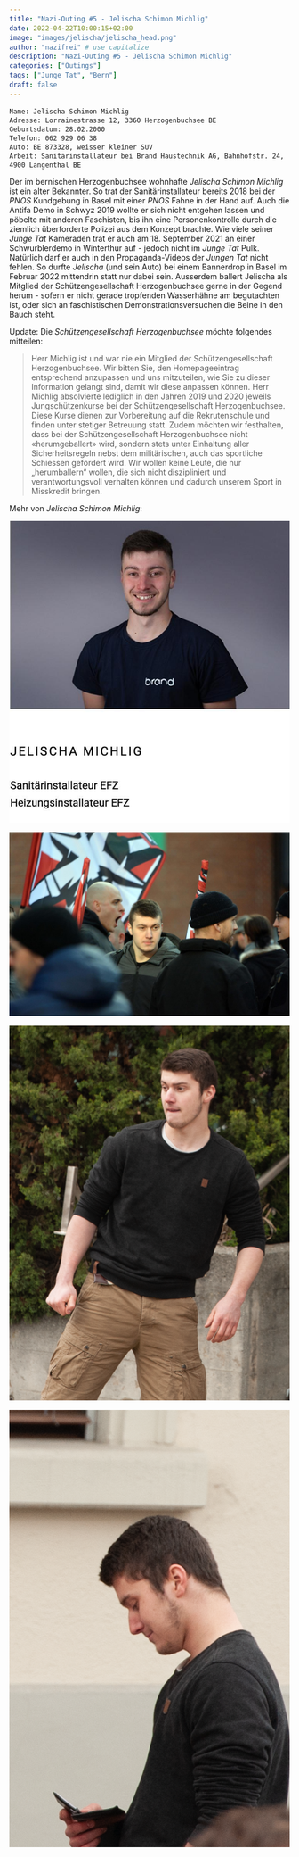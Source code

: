 ```yaml
---
title: "Nazi-Outing #5 - Jelischa Schimon Michlig"
date: 2022-04-22T10:00:15+02:00
image: "images/jelischa/jelischa_head.png"
author: "nazifrei" # use capitalize
description: "Nazi-Outing #5 - Jelischa Schimon Michlig"
categories: ["Outings"]
tags: ["Junge Tat", "Bern"]
draft: false
---
```


```
Name: Jelischa Schimon Michlig
Adresse: Lorrainestrasse 12, 3360 Herzogenbuchsee BE
Geburtsdatum: 28.02.2000
Telefon: 062 929 06 38
Auto: BE 873328, weisser kleiner SUV
Arbeit: Sanitärinstallateur bei Brand Haustechnik AG, Bahnhofstr. 24, 4900 Langenthal BE
```

Der im bernischen Herzogenbuchsee wohnhafte _Jelischa Schimon Michlig_ ist ein alter Bekannter. So trat der Sanitärinstallateur bereits 2018 bei der _PNOS_ Kundgebung in Basel mit einer _PNOS_ Fahne in der Hand auf. Auch die Antifa Demo in Schwyz 2019 wollte er sich nicht entgehen lassen und pöbelte mit anderen Faschisten, bis ihn eine Personenkontrolle durch die ziemlich überforderte Polizei aus dem Konzept brachte. Wie viele seiner _Junge Tat_ Kameraden trat er auch am 18. September 2021 an einer Schwurblerdemo in Winterthur auf - jedoch nicht im _Junge Tat_ Pulk. Natürlich darf er auch in den Propaganda-Videos der _Jungen Tat_ nicht fehlen. So durfte _Jelischa_ (und sein Auto) bei einem Bannerdrop in Basel im Februar 2022 mittendrin statt nur dabei sein. Ausserdem ballert Jelischa als Mitglied der Schützengesellschaft Herzogenbuchsee gerne in der Gegend herum - sofern er nicht gerade tropfenden Wasserhähne am begutachten ist, oder sich an faschistischen Demonstrationsversuchen die Beine in den Bauch steht.

Update: Die _Schützengesellschaft Herzogenbuchsee_ möchte folgendes mitteilen:

 > Herr Michlig ist und war nie ein Mitglied der Schützengesellschaft Herzogenbuchsee. Wir bitten Sie, den Homepageeintrag entsprechend anzupassen und uns mitzuteilen, wie Sie zu dieser Information gelangt sind, damit wir diese anpassen können. Herr Michlig absolvierte lediglich in den Jahren 2019 und 2020 jeweils Jungschützenkurse bei der Schützengesellschaft Herzogenbuchsee. Diese Kurse dienen zur Vorbereitung auf die Rekrutenschule und finden unter stetiger Betreuung statt. Zudem möchten wir festhalten, dass bei der Schützengesellschaft Herzogenbuchsee nicht «herumgeballert» wird, sondern stets unter Einhaltung aller Sicherheitsregeln nebst dem militärischen, auch das sportliche Schiessen gefördert wird. Wir wollen keine Leute, die nur „herumballern“ wollen, die sich nicht diszipliniert und verantwortungsvoll verhalten können und dadurch unserem Sport in Misskredit bringen.

Mehr von _Jelischa Schimon Michlig_:

![](/images/jelischa/jelischa1.jpg)

![](/images/jelischa/jelischa2.jpg)

![](/images/jelischa/jelischa3.png)

![](/images/jelischa/jelischa4.png)
